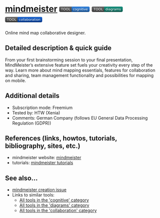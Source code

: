 # [mindmeister](https://www.mindmeister.com)  [<img src="images/cognitive.png" align="bottom">](https://github.com/e-CLOSE/Toolbox/issues?q=label%3A01_TOOL+label%3Acognitive) [<img src="images/diagrams.png" align="bottom">](https://github.com/e-CLOSE/Toolbox/issues?q=label%3A01_TOOL+label%3Adiagrams) [<img src="images/collaboration.png" align="bottom">](https://github.com/e-CLOSE/Toolbox/issues?q=label%3A01_TOOL+label%3Acollaboration)

Online mind map collaborative designer.


## Detailed description & quick guide

From your first brainstorming session to your final presentation, MindMeister’s extensive feature set fuels your creativity every step of the way. Learn more about mind mapping essentials, features for collaboration and sharing, team management functionality and possibilities for mapping on mobile.


## Additional details

- Subscription mode: Freemium
- Tested by: HTW (Xenia)
- Comments: German Company (follows EU General Data Processing Regulation (GDPR))


## References (links, howtos, tutorials, bibliography, sites, etc.)

- mindmeister website: [mindmeister](https://www.mindmeister.com)
- tutorials: [mindmeister tutorials](https://www.youtube.com/c/mindmeister/videos)


## See also...

- [mindmeister creation issue](https://github.com/e-CLOSE/Toolbox/issues/174)
- Links to similar tools:
  - [All tools in the 'cognitive' category](https://github.com/e-CLOSE/Toolbox/issues?q=label%3A01_TOOL+label%3Acognitive)
  - [All tools in the 'diagrams' category](https://github.com/e-CLOSE/Toolbox/issues?q=label%3A01_TOOL+label%3Adiagrams)
  - [All tools in the 'collaboration' category](https://github.com/e-CLOSE/Toolbox/issues?q=label%3A01_TOOL+label%3Acollaboration)
